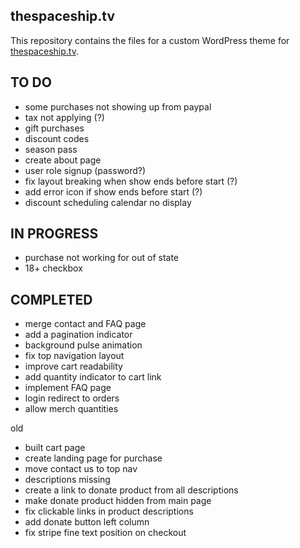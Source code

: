 ## thespaceship.tv
This repository contains the files for a custom WordPress theme for [thespaceship.tv](https://thespaceship.tv).

## TO DO

- some purchases not showing up from paypal
- tax not applying (?)
- gift purchases
- discount codes
- season pass
- create about page
- user role signup (password?)
- fix layout breaking when show ends before start (?)
- add error icon if show ends before start (?)
- discount scheduling calendar no display

## IN PROGRESS

- purchase not working for out of state
- 18+ checkbox

## COMPLETED

- merge contact and FAQ page
- add a pagination indicator
- background pulse animation
- fix top navigation layout
- improve cart readability
- add quantity indicator to cart link
- implement FAQ page
- login redirect to orders
- allow merch quantities 

old
- built cart page
- create landing page for purchase
- move contact us to top nav
- descriptions missing
- create a link to donate product from all descriptions
- make donate product hidden from main page
- fix clickable links in product descriptions
- add donate button left column
- fix stripe fine text position on checkout
